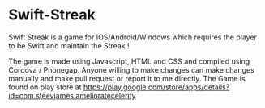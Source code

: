 # Swift-Streak
Swift Streak is a game for IOS/Android/Windows which requires the player to be Swift and maintain the Streak !

The game is made using Javascript, HTML and CSS and compiled using Cordova / Phonegap. Anyone willing to make changes can make changes manually and make pull request or report it to me directly. The Game is found on play store at https://play.google.com/store/apps/details?id=com.steevjames.amelioratecelerity
